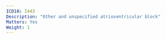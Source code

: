 ```yaml
---
ICD10: I443
Description: "Other and unspecified atrioventricular block"
Matters: Yes
Weight: 1
---
```


